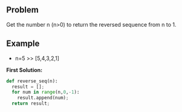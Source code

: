 ## Problem

Get the number n (n>0) to return the reversed sequence from n to 1.

## Example

* n=5 >> [5,4,3,2,1]


**First Solution:**
```python
def reverse_seq(n):
  result = [];
  for num in range(n,0,-1):
    result.append(num);
  return result;
```    
